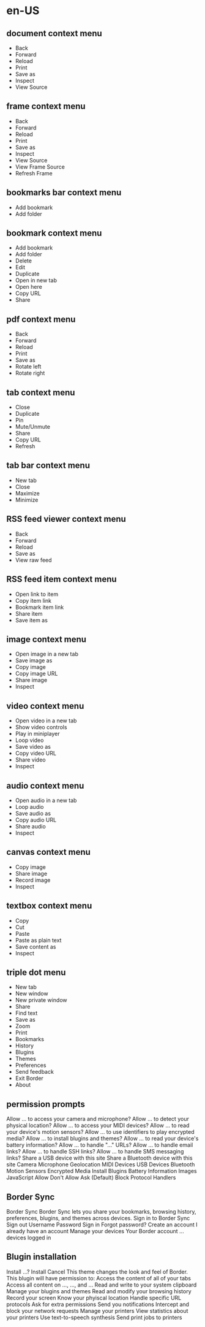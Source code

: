 # en-US
## document context menu
* Back
* Forward
* Reload
* Print
* Save as
* Inspect
* View Source
## frame context menu
* Back
* Forward
* Reload
* Print
* Save as
* Inspect
* View Source
* View Frame Source
* Refresh Frame
## bookmarks bar context menu
* Add bookmark
* Add folder
## bookmark context menu
* Add bookmark
* Add folder
* Delete
* Edit
* Duplicate
* Open in new tab
* Open here
* Copy URL
* Share
## pdf context menu
* Back
* Forward
* Reload
* Print
* Save as
* Rotate left
* Rotate right
## tab context menu
* Close
* Duplicate
* Pin
* Mute/Unmute
* Share
* Copy URL
* Refresh
## tab bar context menu
* New tab
* Close
* Maximize
* Minimize
## RSS feed viewer context menu
* Back
* Forward
* Reload
* Save as
* View raw feed
## RSS feed item context menu
* Open link to item
* Copy item link
* Bookmark item link
* Share item
* Save item as
## image context menu
* Open image in a new tab
* Save image as
* Copy image
* Copy image URL
* Share image
* Inspect
## video context menu
* Open video in a new tab
* Show video controls
* Play in miniplayer
* Loop video
* Save video as
* Copy video URL
* Share video
* Inspect
## audio context menu
* Open audio in a new tab
* Loop audio
* Save audio as
* Copy audio URL
* Share audio
* Inspect
## canvas context menu
* Copy image
* Share image
* Record image
* Inspect
## textbox context menu
* Copy
* Cut
* Paste
* Paste as plain text
* Save content as
* Inspect
## triple dot menu
* New tab
* New window
* New private window
* Share
* Find text
* Save as
* Zoom
* Print
* Bookmarks
* History
* Blugins
* Themes
* Preferences
* Send feedback
* Exit Border
* About
## permission prompts
Allow ... to access your camera and microphone?
Allow ... to detect your physical location?
Allow ... to access your MIDI devices?
Allow ... to read your device's motion sensors?
Allow ... to use identifiers to play encrypted media?
Allow ... to install blugins and themes?
Allow ... to read your device's battery information?
Allow ... to handle "..." URLs?
Allow ... to handle email links?
Allow ... to handle SSH links?
Allow ... to handle SMS messaging links?
Share a USB device with this site
Share a Bluetooth device with this site
Camera
Microphone
Geolocation
MIDI Devices
USB Devices
Bluetooth
Motion Sensors
Encrypted Media
Install Blugins
Battery Information
Images
JavaScript
Allow
Don't Allow
Ask (Default)
Block
Protocol Handlers
## Border Sync
Border Sync
Border Sync lets you share your bookmarks, browsing history, preferences, blugins, and themes across devices.
Sign in to Border Sync
Sign out
Username
Password
Sign in
Forgot password?
Create an account
I already have an account
Manage your devices
Your Border account
... devices logged in
## Blugin installation
Install ...?
Install
Cancel
This theme changes the look and feel of Border.
This blugin will have permission to:
Access the content of all of your tabs
Access all content on ..., ..., and ...
Read and write to your system clipboard
Manage your blugins and themes
Read and modify your browsing history
Record your screen
Know your phyiscal location
Handle specific URL protocols
Ask for extra permissions
Send you notifications
Intercept and block your network requests
Manage your printers
View statistics about your printers
Use text-to-speech synthesis
Send print jobs to printers